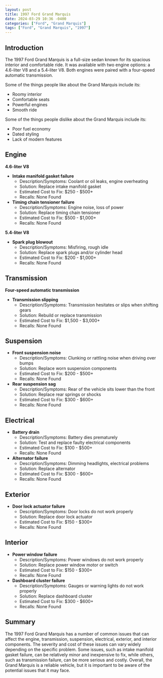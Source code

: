 ```yaml
---
layout: post
title: 1997 Ford Grand Marquis
date: 2024-03-29 10:36 -0400
categories: ["Ford", "Grand Marquis"]
tags: ["Ford", "Grand Marquis", "1997"]
---
```

## Introduction

The 1997 Ford Grand Marquis is a full-size sedan known for its spacious interior and comfortable ride. It was available with two engine options: a 4.6-liter V8 and a 5.4-liter V8. Both engines were paired with a four-speed automatic transmission.

Some of the things people like about the Grand Marquis include its:

* Roomy interior
* Comfortable seats
* Powerful engines
* Smooth ride

Some of the things people dislike about the Grand Marquis include its:

* Poor fuel economy
* Dated styling
* Lack of modern features

## Engine

**4.6-liter V8**

* **Intake manifold gasket failure**
    * Description/Symptoms: Coolant or oil leaks, engine overheating
    * Solution: Replace intake manifold gasket
    * Estimated Cost to Fix: $250 - $500+
    * Recalls: None Found
* **Timing chain tensioner failure**
    * Description/Symptoms: Engine noise, loss of power
    * Solution: Replace timing chain tensioner
    * Estimated Cost to Fix: $500 - $1,000+
    * Recalls: None Found

**5.4-liter V8**

* **Spark plug blowout**
    * Description/Symptoms: Misfiring, rough idle
    * Solution: Replace spark plugs and/or cylinder head
    * Estimated Cost to Fix: $200 - $1,000+
    * Recalls: None Found

## Transmission

**Four-speed automatic transmission**

* **Transmission slipping**
    * Description/Symptoms: Transmission hesitates or slips when shifting gears
    * Solution: Rebuild or replace transmission
    * Estimated Cost to Fix: $1,500 - $3,000+
    * Recalls: None Found

## Suspension

* **Front suspension noise**
    * Description/Symptoms: Clunking or rattling noise when driving over bumps
    * Solution: Replace worn suspension components
    * Estimated Cost to Fix: $200 - $500+
    * Recalls: None Found
* **Rear suspension sag**
    * Description/Symptoms: Rear of the vehicle sits lower than the front
    * Solution: Replace rear springs or shocks
    * Estimated Cost to Fix: $300 - $600+
    * Recalls: None Found

## Electrical

* **Battery drain**
    * Description/Symptoms: Battery dies prematurely
    * Solution: Test and replace faulty electrical components
    * Estimated Cost to Fix: $100 - $500+
    * Recalls: None Found
* **Alternator failure**
    * Description/Symptoms: Dimming headlights, electrical problems
    * Solution: Replace alternator
    * Estimated Cost to Fix: $300 - $600+
    * Recalls: None Found

## Exterior

* **Door lock actuator failure**
    * Description/Symptoms: Door locks do not work properly
    * Solution: Replace door lock actuator
    * Estimated Cost to Fix: $150 - $300+
    * Recalls: None Found

## Interior

* **Power window failure**
    * Description/Symptoms: Power windows do not work properly
    * Solution: Replace power window motor or switch
    * Estimated Cost to Fix: $150 - $300+
    * Recalls: None Found
* **Dashboard cluster failure**
    * Description/Symptoms: Gauges or warning lights do not work properly
    * Solution: Replace dashboard cluster
    * Estimated Cost to Fix: $300 - $600+
    * Recalls: None Found

## Summary

The 1997 Ford Grand Marquis has a number of common issues that can affect the engine, transmission, suspension, electrical, exterior, and interior components. The severity and cost of these issues can vary widely depending on the specific problem. Some issues, such as intake manifold gasket failure, can be relatively minor and inexpensive to fix, while others, such as transmission failure, can be more serious and costly. Overall, the Grand Marquis is a reliable vehicle, but it is important to be aware of the potential issues that it may face.
